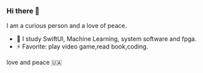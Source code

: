 ### Hi there 👋

I am a curious person and a love of peace.

- 🤔 I study SwiftUI, Machine Learning, system software and fpga.
- ⚡ Favorite: play video game,read book,coding.

love and peace 🇺🇦

